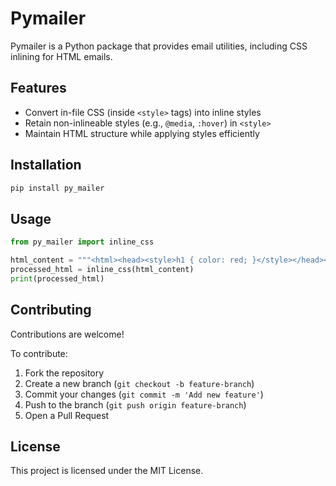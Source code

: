 # Pymailer

Pymailer is a Python package that provides email utilities, including CSS inlining for HTML emails.

## Features
- Convert in-file CSS (inside `<style>` tags) into inline styles
- Retain non-inlineable styles (e.g., `@media`, `:hover`) in `<style>`
- Maintain HTML structure while applying styles efficiently

## Installation
```sh
pip install py_mailer
```

## Usage

```python
from py_mailer import inline_css

html_content = """<html><head><style>h1 { color: red; }</style></head><body><h1>Hello</h1></body></html>"""
processed_html = inline_css(html_content)
print(processed_html)
```

## Contributing
Contributions are welcome! 

To contribute:
1. Fork the repository
2. Create a new branch (`git checkout -b feature-branch`)
3. Commit your changes (`git commit -m 'Add new feature'`)
4. Push to the branch (`git push origin feature-branch`)
5. Open a Pull Request

## License
This project is licensed under the MIT License.
